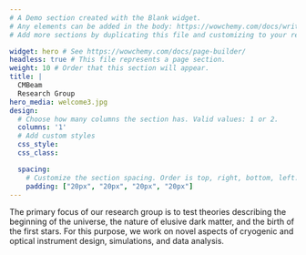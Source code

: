 ```yaml
---
# A Demo section created with the Blank widget.
# Any elements can be added in the body: https://wowchemy.com/docs/writing-markdown-latex/
# Add more sections by duplicating this file and customizing to your requirements.

widget: hero # See https://wowchemy.com/docs/page-builder/
headless: true # This file represents a page section.
weight: 10 # Order that this section will appear.
title: |
  CMBeam  
  Research Group
hero_media: welcome3.jpg
design:
  # Choose how many columns the section has. Valid values: 1 or 2.
  columns: '1'
  # Add custom styles
  css_style:
  css_class:

  spacing:
    # Customize the section spacing. Order is top, right, bottom, left.
    padding: ["20px", "20px", "20px", "20px"]
---
```


The primary focus of our research group is to test theories describing the beginning of the universe, the nature of elusive dark matter, and the birth of the first stars. For this purpose, we work on novel aspects of cryogenic and optical instrument design, simulations, and data analysis.

<!-- A key aspect of our research at **the University of Iceland** and **Stockholm University** focuses on optics design, characterization, and technology development for telescopes operating at millimetre wavelengths **and** the development of novel metamaterial resonators. Our primary goal is to advance our understanding of optical systems designed for applications in cosmology. Of particular interest is the study of the cosmic microwave background — the oldest light in the universe — and the search for dark matter axions. -->
